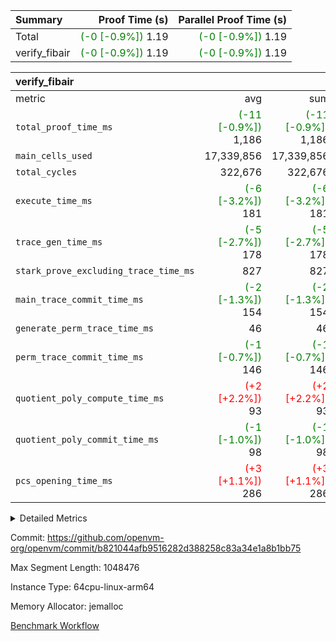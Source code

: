 | Summary | Proof Time (s) | Parallel Proof Time (s) |
|:---|---:|---:|
| Total | <span style='color: green'>(-0 [-0.9%])</span> 1.19 | <span style='color: green'>(-0 [-0.9%])</span> 1.19 |
| verify_fibair | <span style='color: green'>(-0 [-0.9%])</span> 1.19 | <span style='color: green'>(-0 [-0.9%])</span> 1.19 |


| verify_fibair |||||
|:---|---:|---:|---:|---:|
|metric|avg|sum|max|min|
| `total_proof_time_ms ` | <span style='color: green'>(-11 [-0.9%])</span> 1,186 | <span style='color: green'>(-11 [-0.9%])</span> 1,186 | <span style='color: green'>(-11 [-0.9%])</span> 1,186 | <span style='color: green'>(-11 [-0.9%])</span> 1,186 |
| `main_cells_used     ` |  17,339,856 |  17,339,856 |  17,339,856 |  17,339,856 |
| `total_cycles        ` |  322,676 |  322,676 |  322,676 |  322,676 |
| `execute_time_ms     ` | <span style='color: green'>(-6 [-3.2%])</span> 181 | <span style='color: green'>(-6 [-3.2%])</span> 181 | <span style='color: green'>(-6 [-3.2%])</span> 181 | <span style='color: green'>(-6 [-3.2%])</span> 181 |
| `trace_gen_time_ms   ` | <span style='color: green'>(-5 [-2.7%])</span> 178 | <span style='color: green'>(-5 [-2.7%])</span> 178 | <span style='color: green'>(-5 [-2.7%])</span> 178 | <span style='color: green'>(-5 [-2.7%])</span> 178 |
| `stark_prove_excluding_trace_time_ms` |  827 |  827 |  827 |  827 |
| `main_trace_commit_time_ms` | <span style='color: green'>(-2 [-1.3%])</span> 154 | <span style='color: green'>(-2 [-1.3%])</span> 154 | <span style='color: green'>(-2 [-1.3%])</span> 154 | <span style='color: green'>(-2 [-1.3%])</span> 154 |
| `generate_perm_trace_time_ms` |  46 |  46 |  46 |  46 |
| `perm_trace_commit_time_ms` | <span style='color: green'>(-1 [-0.7%])</span> 146 | <span style='color: green'>(-1 [-0.7%])</span> 146 | <span style='color: green'>(-1 [-0.7%])</span> 146 | <span style='color: green'>(-1 [-0.7%])</span> 146 |
| `quotient_poly_compute_time_ms` | <span style='color: red'>(+2 [+2.2%])</span> 93 | <span style='color: red'>(+2 [+2.2%])</span> 93 | <span style='color: red'>(+2 [+2.2%])</span> 93 | <span style='color: red'>(+2 [+2.2%])</span> 93 |
| `quotient_poly_commit_time_ms` | <span style='color: green'>(-1 [-1.0%])</span> 98 | <span style='color: green'>(-1 [-1.0%])</span> 98 | <span style='color: green'>(-1 [-1.0%])</span> 98 | <span style='color: green'>(-1 [-1.0%])</span> 98 |
| `pcs_opening_time_ms ` | <span style='color: red'>(+3 [+1.1%])</span> 286 | <span style='color: red'>(+3 [+1.1%])</span> 286 | <span style='color: red'>(+3 [+1.1%])</span> 286 | <span style='color: red'>(+3 [+1.1%])</span> 286 |



<details>
<summary>Detailed Metrics</summary>

|  | verify_program_compile_ms | total_cells | stark_prove_excluding_trace_time_ms | quotient_poly_compute_time_ms | quotient_poly_commit_time_ms | perm_trace_commit_time_ms | pcs_opening_time_ms | main_trace_commit_time_ms |
| --- | --- | --- | --- | --- | --- | --- | --- |
|  | 7 | 65,536 | 43 | 1 | 6 | 0 | 26 | 8 | 

| air_name | rows | quotient_deg | main_cols | interactions | constraints | cells |
| --- | --- | --- | --- | --- | --- | --- |
| AccessAdapterAir<2> |  | 2 |  | 5 | 12 |  | 
| AccessAdapterAir<4> |  | 2 |  | 5 | 12 |  | 
| AccessAdapterAir<8> |  | 2 |  | 5 | 12 |  | 
| FibonacciAir | 32,768 | 1 | 2 |  | 5 | 65,536 | 
| FriReducedOpeningAir |  | 2 |  | 39 | 71 |  | 
| JalRangeCheckAir |  | 2 |  | 9 | 14 |  | 
| NativePoseidon2Air<BabyBearParameters>, 1> |  | 2 |  | 136 | 572 |  | 
| PhantomAir |  | 2 |  | 3 | 5 |  | 
| ProgramAir |  | 1 |  | 1 | 4 |  | 
| VariableRangeCheckerAir |  | 1 |  | 1 | 4 |  | 
| VmAirWrapper<AluNativeAdapterAir, FieldArithmeticCoreAir> |  | 2 |  | 15 | 27 |  | 
| VmAirWrapper<BranchNativeAdapterAir, BranchEqualCoreAir<1> |  | 2 |  | 11 | 25 |  | 
| VmAirWrapper<NativeAdapterAir<2, 0>, PublicValuesCoreAir> |  | 2 |  | 11 | 29 |  | 
| VmAirWrapper<NativeLoadStoreAdapterAir<1>, NativeLoadStoreCoreAir<1> |  | 2 |  | 15 | 20 |  | 
| VmAirWrapper<NativeLoadStoreAdapterAir<4>, NativeLoadStoreCoreAir<4> |  | 2 |  | 15 | 20 |  | 
| VmAirWrapper<NativeVectorizedAdapterAir<4>, FieldExtensionCoreAir> |  | 2 |  | 15 | 27 |  | 
| VmConnectorAir |  | 2 |  | 5 | 11 |  | 
| VolatileBoundaryAir |  | 2 |  | 7 | 19 |  | 

| group | trace_gen_time_ms | total_proof_time_ms | total_cycles | total_cells | stark_prove_excluding_trace_time_ms | quotient_poly_compute_time_ms | quotient_poly_commit_time_ms | perm_trace_commit_time_ms | pcs_opening_time_ms | main_trace_commit_time_ms | main_cells_used | generate_perm_trace_time_ms | fri.log_blowup | execute_time_ms |
| --- | --- | --- | --- | --- | --- | --- | --- | --- | --- | --- | --- | --- | --- | --- |
| verify_fibair | 178 | 1,186 | 322,676 | 62,474,410 | 827 | 93 | 98 | 146 | 286 | 154 | 17,339,856 | 46 | 1 | 181 | 

| group | air_name | rows | prep_cols | perm_cols | main_cols | cells |
| --- | --- | --- | --- | --- | --- | --- |
| verify_fibair | AccessAdapterAir<2> | 131,072 |  | 16 | 11 | 3,538,944 | 
| verify_fibair | AccessAdapterAir<4> | 65,536 |  | 16 | 13 | 1,900,544 | 
| verify_fibair | AccessAdapterAir<8> | 128 |  | 16 | 17 | 4,224 | 
| verify_fibair | FriReducedOpeningAir | 2,048 |  | 84 | 27 | 227,328 | 
| verify_fibair | JalRangeCheckAir | 32,768 |  | 28 | 12 | 1,310,720 | 
| verify_fibair | NativePoseidon2Air<BabyBearParameters>, 1> | 32,768 |  | 312 | 398 | 23,265,280 | 
| verify_fibair | PhantomAir | 16,384 |  | 12 | 6 | 294,912 | 
| verify_fibair | ProgramAir | 8,192 |  | 8 | 10 | 147,456 | 
| verify_fibair | VariableRangeCheckerAir | 262,144 | 2 | 8 | 1 | 2,359,296 | 
| verify_fibair | VmAirWrapper<AluNativeAdapterAir, FieldArithmeticCoreAir> | 262,144 |  | 36 | 29 | 17,039,360 | 
| verify_fibair | VmAirWrapper<BranchNativeAdapterAir, BranchEqualCoreAir<1> | 32,768 |  | 28 | 23 | 1,671,168 | 
| verify_fibair | VmAirWrapper<NativeLoadStoreAdapterAir<1>, NativeLoadStoreCoreAir<1> | 65,536 |  | 40 | 21 | 3,997,696 | 
| verify_fibair | VmAirWrapper<NativeLoadStoreAdapterAir<4>, NativeLoadStoreCoreAir<4> | 32,768 |  | 40 | 27 | 2,195,456 | 
| verify_fibair | VmAirWrapper<NativeVectorizedAdapterAir<4>, FieldExtensionCoreAir> | 32,768 |  | 36 | 38 | 2,424,832 | 
| verify_fibair | VmConnectorAir | 2 | 1 | 16 | 5 | 42 | 
| verify_fibair | VolatileBoundaryAir | 65,536 |  | 20 | 12 | 2,097,152 | 

| group | trace_height_constraint | weighted_sum | threshold |
| --- | --- | --- | --- |
| verify_fibair | 0 | 1,085,444 | 2,013,265,921 | 
| verify_fibair | 1 | 5,411,200 | 2,013,265,921 | 
| verify_fibair | 2 | 542,722 | 2,013,265,921 | 
| verify_fibair | 3 | 5,476,612 | 2,013,265,921 | 
| verify_fibair | 4 | 65,536 | 2,013,265,921 | 
| verify_fibair | 5 | 12,851,850 | 2,013,265,921 | 

| trace_height_constraint | threshold |
| --- | --- |
| 0 | 2,013,265,921 | 

</details>


Commit: https://github.com/openvm-org/openvm/commit/b821044afb9516282d388258c83a34e1a8b1bb75

Max Segment Length: 1048476

Instance Type: 64cpu-linux-arm64

Memory Allocator: jemalloc

[Benchmark Workflow](https://github.com/openvm-org/openvm/actions/runs/16210367930)
